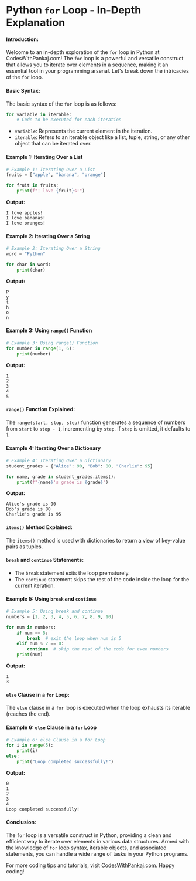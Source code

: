 # Python `for` Loop - In-Depth Explanation

#### Introduction:
Welcome to an in-depth exploration of the `for` loop in Python at CodesWithPankaj.com! The `for` loop is a powerful and versatile construct that allows you to iterate over elements in a sequence, making it an essential tool in your programming arsenal. Let's break down the intricacies of the `for` loop.

#### Basic Syntax:
The basic syntax of the `for` loop is as follows:

```python
for variable in iterable:
    # Code to be executed for each iteration
```

- `variable`: Represents the current element in the iteration.
- `iterable`: Refers to an iterable object like a list, tuple, string, or any other object that can be iterated over.

#### Example 1: Iterating Over a List

```python
# Example 1: Iterating Over a List
fruits = ["apple", "banana", "orange"]

for fruit in fruits:
    print(f"I love {fruit}s!")
```

**Output:**
```
I love apples!
I love bananas!
I love oranges!
```

#### Example 2: Iterating Over a String

```python
# Example 2: Iterating Over a String
word = "Python"

for char in word:
    print(char)
```

**Output:**
```
P
y
t
h
o
n
```

#### Example 3: Using `range()` Function

```python
# Example 3: Using range() Function
for number in range(1, 6):
    print(number)
```

**Output:**
```
1
2
3
4
5
```

#### `range()` Function Explained:

The `range(start, stop, step)` function generates a sequence of numbers from `start` to `stop - 1`, incrementing by `step`. If `step` is omitted, it defaults to 1.

#### Example 4: Iterating Over a Dictionary

```python
# Example 4: Iterating Over a Dictionary
student_grades = {"Alice": 90, "Bob": 80, "Charlie": 95}

for name, grade in student_grades.items():
    print(f"{name}'s grade is {grade}")
```

**Output:**
```
Alice's grade is 90
Bob's grade is 80
Charlie's grade is 95
```

#### `items()` Method Explained:

The `items()` method is used with dictionaries to return a view of key-value pairs as tuples.

#### `break` and `continue` Statements:

- The `break` statement exits the loop prematurely.
- The `continue` statement skips the rest of the code inside the loop for the current iteration.

#### Example 5: Using `break` and `continue`

```python
# Example 5: Using break and continue
numbers = [1, 2, 3, 4, 5, 6, 7, 8, 9, 10]

for num in numbers:
    if num == 5:
        break  # exit the loop when num is 5
    elif num % 2 == 0:
        continue  # skip the rest of the code for even numbers
    print(num)
```

**Output:**
```
1
3
```

#### `else` Clause in a `for` Loop:

The `else` clause in a `for` loop is executed when the loop exhausts its iterable (reaches the end).

#### Example 6: `else` Clause in a `for` Loop

```python
# Example 6: else Clause in a for Loop
for i in range(5):
    print(i)
else:
    print("Loop completed successfully!")
```

**Output:**
```
0
1
2
3
4
Loop completed successfully!
```

#### Conclusion:

The `for` loop is a versatile construct in Python, providing a clean and efficient way to iterate over elements in various data structures. Armed with the knowledge of `for` loop syntax, iterable objects, and associated statements, you can handle a wide range of tasks in your Python programs.

For more coding tips and tutorials, visit [CodesWithPankaj.com](https://codeswithpankaj.com). Happy coding!
